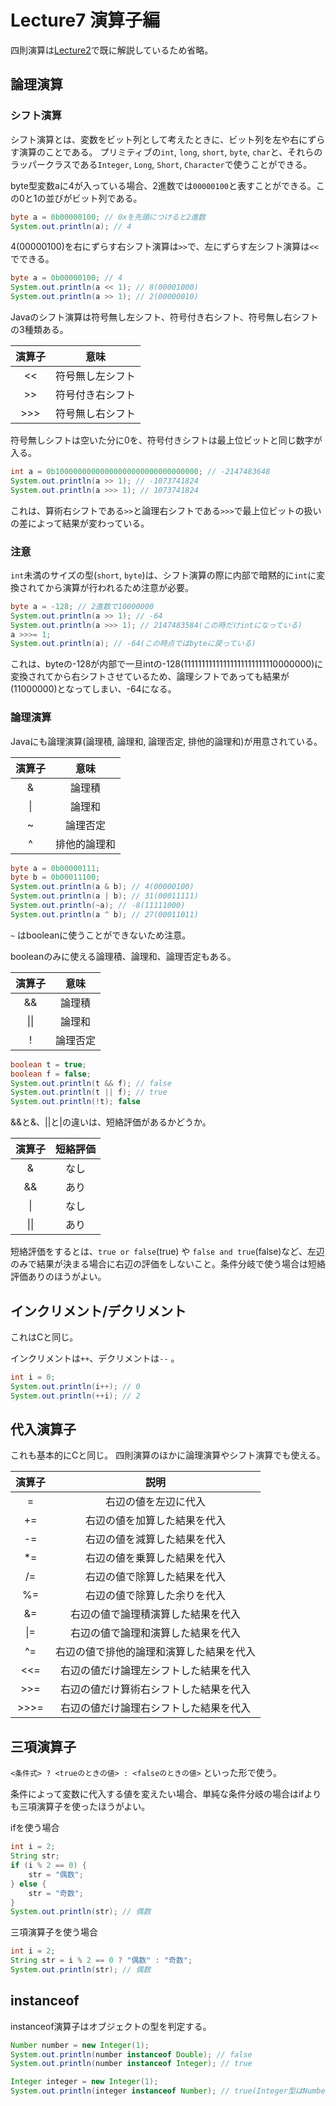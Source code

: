 # Lecture7 演算子編
四則演算は[Lecture2](https://github.com/yt8492/Java1Lecture/blob/master/lec2/README.md)で既に解説しているため省略。

## 論理演算

### シフト演算
シフト演算とは、変数をビット列として考えたときに、ビット列を左や右にずらす演算のことである。
プリミティブの`int`, `long`, `short`, `byte`, `char`と、それらのラッパークラスである`Integer`, `Long`, `Short`, `Character`で使うことができる。

byte型変数aに4が入っている場合、2進数では`00000100`と表すことができる。この0と1の並びがビット列である。

```java
byte a = 0b00000100; // 0xを先頭につけると2進数
System.out.println(a); // 4
```

4(00000100)を右にずらす右シフト演算は`>>`で、左にずらす左シフト演算は`<<`でできる。

```java
byte a = 0b00000100; // 4
System.out.println(a << 1); // 8(00001000)
System.out.println(a >> 1); // 2(00000010)
```

Javaのシフト演算は符号無し左シフト、符号付き右シフト、符号無し右シフトの3種類ある。

|演算子|意味|
|:-:|:-:|
|<<|符号無し左シフト|
|>>|符号付き右シフト|
|>>>|符号無し右シフト|

符号無しシフトは空いた分に0を、符号付きシフトは最上位ビットと同じ数字が入る。

```java
int a = 0b10000000000000000000000000000000; // -2147483648
System.out.println(a >> 1); // -1073741824
System.out.println(a >>> 1); // 1073741824
```

これは、算術右シフトである`>>`と論理右シフトである`>>>`で最上位ビットの扱いの差によって結果が変わっている。

### 注意
`int`未満のサイズの型(`short`, `byte`)は、シフト演算の際に内部で暗黙的に`int`に変換されてから演算が行われるため注意が必要。

```java
byte a = -128; // 2進数で10000000
System.out.println(a >> 1); // -64
System.out.println(a >>> 1); // 2147483584(この時だけintになっている)
a >>>= 1;
System.out.println(a); // -64(この時点ではbyteに戻っている)
```

これは、byteの-128が内部で一旦intの-128(11111111111111111111111110000000)に変換されてから右シフトさせているため、論理シフトであっても結果が(11000000)となってしまい、-64になる。

### 論理演算
Javaにも論理演算(論理積, 論理和, 論理否定, 排他的論理和)が用意されている。

|演算子|意味|
|:-:|:-:|
|&|論理積|
|&#124;|論理和|
|~|論理否定|
|^|排他的論理和|

```java
byte a = 0b00000111;
byte b = 0b00011100;
System.out.println(a & b); // 4(00000100)
System.out.println(a | b); // 31(00011111)
System.out.println(~a); // -8(11111000)
System.out.println(a ^ b); // 27(00011011)
```

`~` はbooleanに使うことができないため注意。

booleanのみに使える論理積、論理和、論理否定もある。

|演算子|意味|
|:-:|:-:|
|&&|論理積|
|&#124;&#124;|論理和|
|!|論理否定|

```java
boolean t = true;
boolean f = false;
System.out.println(t && f); // false
System.out.println(t || f); // true
System.out.println(!t); false
```

&&と&、||と|の違いは、短絡評価があるかどうか。

|演算子|短絡評価|
|:-:|:-:|
|&|なし|
|&&|あり|
|&#124;|なし|
|&#124;&#124;|あり|

短絡評価をするとは、`true or false`(true) や `false and true`(false)など、左辺のみで結果が決まる場合に右辺の評価をしないこと。条件分岐で使う場合は短絡評価ありのほうがよい。

## インクリメント/デクリメント
これはCと同じ。

インクリメントは`++`、デクリメントは`--` 。

```java
int i = 0;
System.out.println(i++); // 0
System.out.println(++i); // 2
```

## 代入演算子
これも基本的にCと同じ。
四則演算のほかに論理演算やシフト演算でも使える。

|演算子|説明|
|:--:|:--:|
|=|右辺の値を左辺に代入|
|+=|右辺の値を加算した結果を代入|
|-=|右辺の値を減算した結果を代入|
|\*=|右辺の値を乗算した結果を代入|
|/=|右辺の値で除算した結果を代入|
|%=|右辺の値で除算した余りを代入|
|&=|右辺の値で論理積演算した結果を代入|
|&#124;=|右辺の値で論理和演算した結果を代入|
|^=|右辺の値で排他的論理和演算した結果を代入|
|<<=|右辺の値だけ論理左シフトした結果を代入|
|>>=|右辺の値だけ算術右シフトした結果を代入|
|>>>=|右辺の値だけ論理右シフトした結果を代入|

## 三項演算子
`<条件式> ? <trueのときの値> : <falseのときの値>` といった形で使う。

条件によって変数に代入する値を変えたい場合、単純な条件分岐の場合はifよりも三項演算子を使ったほうがよい。

ifを使う場合

```java
int i = 2;
String str;
if (i % 2 == 0) {
    str = "偶数";
} else {
    str = "奇数";
}
System.out.println(str); // 偶数
```

三項演算子を使う場合

```java
int i = 2;
String str = i % 2 == 0 ? "偶数" : "奇数";
System.out.println(str); // 偶数
```

## instanceof
instanceof演算子はオブジェクトの型を判定する。

```java
Number number = new Integer(1);
System.out.println(number instanceof Double); // false
System.out.println(number instanceof Integer); // true
```

```java
Integer integer = new Integer(1);
System.out.println(integer instanceof Number); // true(Integer型はNumber型を継承しているため。)
```


